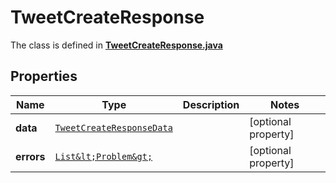 

# TweetCreateResponse

The class is defined in **[TweetCreateResponse.java](../../src/main/java/example/micronaut/model/TweetCreateResponse.java)**

## Properties

Name | Type | Description | Notes
------------ | ------------- | ------------- | -------------
**data** | [`TweetCreateResponseData`](TweetCreateResponseData.md) |  |  [optional property]
**errors** | [`List&lt;Problem&gt;`](Problem.md) |  |  [optional property]





